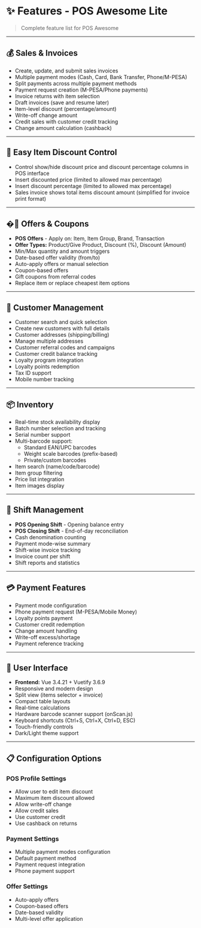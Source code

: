 # ✨ Features - POS Awesome Lite

> Complete feature list for POS Awesome

---

## 💰 Sales & Invoices

- Create, update, and submit sales invoices
- Multiple payment modes (Cash, Card, Bank Transfer, Phone/M-PESA)
- Split payments across multiple payment methods
- Payment request creation (M-PESA/Phone payments)
- Invoice returns with item selection
- Draft invoices (save and resume later)
- Item-level discount (percentage/amount)
- Write-off change amount
- Credit sales with customer credit tracking
- Change amount calculation (cashback)

---

## 💸 Easy Item Discount Control

- Control show/hide discount price and discount percentage columns in POS interface
- Insert discounted price (limited to allowed max percentage)
- Insert discount percentage (limited to allowed max percentage)  
- Sales invoice shows total items discount amount (simplified for invoice print format)

---

## �🎯 Offers & Coupons

- **POS Offers** - Apply on: Item, Item Group, Brand, Transaction
- **Offer Types:** Product/Give Product, Discount (%), Discount (Amount)
- Min/Max quantity and amount triggers
- Date-based offer validity (from/to)
- Auto-apply offers or manual selection
- Coupon-based offers
- Gift coupons from referral codes
- Replace item or replace cheapest item options

---

## 👥 Customer Management

- Customer search and quick selection
- Create new customers with full details
- Customer addresses (shipping/billing)
- Manage multiple addresses
- Customer referral codes and campaigns
- Customer credit balance tracking
- Loyalty program integration
- Loyalty points redemption
- Tax ID support
- Mobile number tracking

---

## 📦 Inventory

- Real-time stock availability display
- Batch number selection and tracking
- Serial number support
- Multi-barcode support:
  - Standard EAN/UPC barcodes
  - Weight scale barcodes (prefix-based)
  - Private/custom barcodes
- Item search (name/code/barcode)
- Item group filtering
- Price list integration
- Item images display

---

## 🔐 Shift Management

- **POS Opening Shift** - Opening balance entry
- **POS Closing Shift** - End-of-day reconciliation
- Cash denomination counting
- Payment mode-wise summary
- Shift-wise invoice tracking
- Invoice count per shift
- Shift reports and statistics

---

## 💳 Payment Features

- Payment mode configuration
- Phone payment request (M-PESA/Mobile Money)
- Loyalty points payment
- Customer credit redemption
- Change amount handling
- Write-off excess/shortage
- Payment reference tracking

---

## 🎨 User Interface

- **Frontend:** Vue 3.4.21 + Vuetify 3.6.9
- Responsive and modern design
- Split view (items selector + invoice)
- Compact table layouts
- Real-time calculations
- Hardware barcode scanner support (onScan.js)
- Keyboard shortcuts (Ctrl+S, Ctrl+X, Ctrl+D, ESC)
- Touch-friendly controls
- Dark/Light theme support

---

## 📋 Configuration Options

### POS Profile Settings
- Allow user to edit item discount
- Maximum item discount allowed
- Allow write-off change
- Allow credit sales
- Use customer credit
- Use cashback on returns

### Payment Settings
- Multiple payment modes configuration
- Default payment method
- Payment request integration
- Phone payment support

### Offer Settings
- Auto-apply offers
- Coupon-based offers
- Date-based validity
- Multi-level offer application
